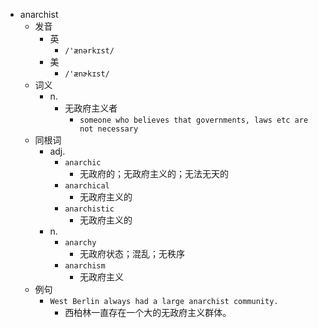 - anarchist
  - 发音
    - 英
      - `/'ænərkɪst/`
    - 美
      - `/'ænɚkɪst/`
  - 词义
    - n.
      - 无政府主义者
        - `someone who believes that governments, laws etc are not necessary`
  - 同根词
    - adj.
      - `anarchic`
        - 无政府的；无政府主义的；无法无天的
      - `anarchical`
        - 无政府主义的
      - `anarchistic`
        - 无政府主义的
    - n.
      - `anarchy`
        - 无政府状态；混乱；无秩序
      - `anarchism`
        - 无政府主义
  - 例句
    - `West Berlin always had a large anarchist community.`
      - 西柏林一直存在一个大的无政府主义群体。


